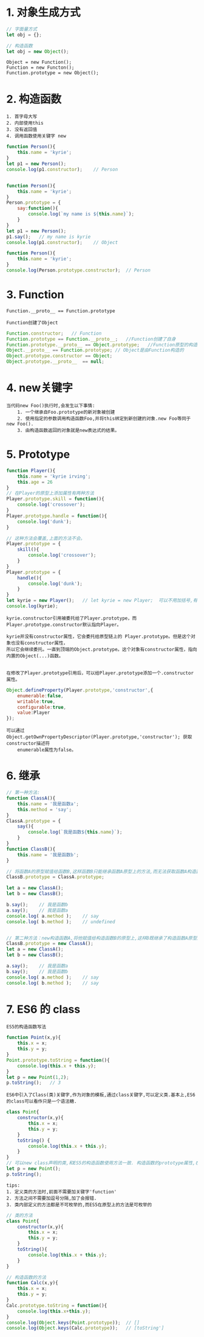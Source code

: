 
# 1. 对象生成方式

```js
// 字面量方式
let obj = {};

// 构造函数
let obj = new Object();
```
    Object = new Function();
    Function = new Functon();
    Function.prototype = new Object();

# 2. 构造函数

    1. 首字母大写
    2. 内部使用this
    3. 没有返回值
    4. 调用函数使用关键字 new 
```js
function Person(){
    this.name = 'kyrie';
}
let p1 = new Person();
console.log(p1.constructor);    // Person


function Person(){
    this.name = 'kyrie';
}
Person.prototype = {
    say:function(){
        console.log(`my name is ${this.name}`);
    }
}
let p1 = new Person();
p1.say();   // my name is kyrie
console.log(p1.constructor);    // Object
```
```js
function Person(){
    this.name = 'kyrie';
}
console.log(Person.prototype.constructor);  // Person


```
# 3. Function

    Function.__proto__ == Function.prototype

    Function创建了Object
```js
Function.constructor;   // Function
Function.prototype == Function.__proto__;   //Function创建了自身
Function.prototype.__proto__ == Object.prototype;   //Function原型的构造函数是Object
Object.__proto__ == Function.prototype; // Object是由Function构造的
Object.prototype.constructor == Object;
Object.prototype.__proto__  == null;    
```

# 4. new关键字

    当代码new Foo()执行时,会发生以下事情:
        1. 一个继承自Foo.prototype的新对象被创建
        2. 使用指定的参数调用构造函数Foo,并将this绑定到新创建的对象.new Foo等同于new Foo().
        3. 由构造函数返回的对象就是new表达式的结果。
    
# 5. Prototype
    
    
```js
function Player(){
    this.name = 'kyrie irving';
    this.age = 26
}
// 在Player的原型上添加属性有两种方法
Player.prototype.skill = function(){
    console.log('crossover');
}
Player.prototype.handle = function(){
    console.log('dunk');
}

// 这种方法会覆盖,上面的方法不会。
Player.prototype = {
    skill(){
        console.log('crossover');
    }
}
Player.prototype = {
    handle(){
        console.log('dunk');
    }
}
let kyrie = new Player();   // let kyrie = new Player;  可以不用加括号,有参数的时候需要加括号
console.log(kyrie);
```
    kyrie.constructor引用被委托给了Player.prototype，而Player.prototype.constructor默认指向Player。
    
    kyrie并没有constructor属性，它会委托给原型链上的 Player.prototype。但是这个对象也没有constructor属性，
    所以它会继续委托。一直到顶端的Object.prototype。这个对象有constructor属性，指向内置的Object(...)函数。
    
    
    在修改了Player.prototype引用后，可以给Player.prototype添加一个.constructor属性。
```js
Object.defineProperty(Player.prototype,'constructor',{
    enumerable:false,
    writable:true,
    configurable:true,
    value:Player
});
```
    可以通过 Object.getOwnPropertyDescriptor(Player.prototype,'constructor'); 获取constructor描述符
        enumerable属性为false。
    
# 6. 继承

```js
// 第一种方法:
function ClassA(){
    this.name = '我是函数a';
    this.method = 'say';
}
ClassA.prototype = {
    say(){
        console.log(`我是函数${this.name}`);
    }
}
function ClassB(){
    this.name = '我是函数b';
}

// 将函数A的原型赋值给函数B,这样函数B只能继承函数A原型上的方法,而无法获取函数A构造函数本身的属性
ClassB.prototype = ClassA.prototype;

let a = new ClassA();
let b = new ClassB();

b.say();    // 我是函数b
a.say();    // 我是函数a
console.log( a.method );    // say
console.log( b.method );    // undefined


// 第二种方法：new构造函数A,将他赋值给构造函数B的原型上,这样B既继承了构造函数A原型上的方法,还有函数本身的属性.
ClassB.prototype = new ClassA();
let a = new ClassA();
let b = new ClassB();

a.say();    // 我是函数a
b.say();    // 我是函数b
console.log( a.method );    // say
console.log( b.method );    // say
```

# 7. ES6 的 class

    ES5的构造函数写法
```js
function Point(x,y){
    this.x = x;
    this.y = y;
}
Point.prototype.toString = function(){
    console.log(this.x + this.y);
}
let p = new Point(1,2);
p.toString();   // 3
```

    ES6中引入了Class(类)关键字,作为对象的模板,通过class关键字,可以定义类.基本上,ES6的class可以看作只是一个语法糖.
```js
class Point{
    constructor(x,y){
        this.x = x;
        this.y = y;
    }
    toString() {
        console.log(this.x + this.y);
    }
}
// 可以new class声明的类,和ES5的构造函数使用方法一致. 构造函数的prototype属性,在ES6的'类'上继续存在.
let p = new Point();
p.toString();
```
    tips:
    1. 定义类的方法时,前面不需要加关键字'function'
    2. 方法之间不需要加逗号分隔,加了会报错.
    3. 类内部定义的方法都是不可枚举的,而ES5在原型上的方法是可枚举的
```js
// 类的方法
class Point{
    constructor(x,y){
        this.x = x;
        this.y = y;
    }
    toString(){
        console.log(this.x + this.y);
    }
}

// 构造函数的方法
function Calc(x,y){
    this.x = x;
    this.y = y;
}
Calc.prototype.toString = function(){
    console.log(this.x+this.y);
}
console.log(Object.keys(Point.prototype));  // []
console.log(Object.keys(Calc.prototype));   // [toString']
```




